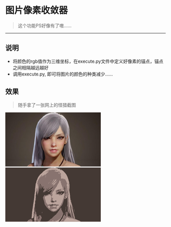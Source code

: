 # 图片像素收敛器
> 这个功能PS好像有了嗷……

---
## 说明
- 将颜色的rgb值作为三维坐标，在execute.py文件中定义好像素的锚点，锚点之间相隔越远越好
- 调用execute.py, 即可将图片的颜色的种类减少……

## 效果
> 随手拿了一张网上的怪猎截图

![使用前](data/test.png)
![使用后](data/out.png)